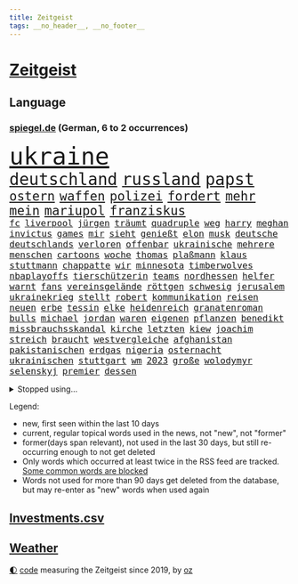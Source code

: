 ```yaml
---
title: Zeitgeist
tags: __no_header__, __no_footer__
---
```


# [Zeitgeist](https://oliz.io/zeitgeist/)

## Language

<h3><a href="https://www.spiegel.de" target="_blank">spiegel.de</a> (German, 6 to 2 occurrences)</h3>
<p style="font-family:monospace">
<span style="font-size:32pt"><a href="news_links.html#ukraine" class="current">ukraine</a></span>
<br>
<span style="font-size:22pt"><a href="news_links.html#deutschland" class="current">deutschland</a></span>
<span style="font-size:22pt"><a href="news_links.html#russland" class="current">russland</a></span>
<span style="font-size:22pt"><a href="news_links.html#papst" class="current">papst</a></span>
<br>
<span style="font-size:17pt"><a href="news_links.html#ostern" class="current">ostern</a></span>
<span style="font-size:17pt"><a href="news_links.html#waffen" class="current">waffen</a></span>
<span style="font-size:17pt"><a href="news_links.html#polizei" class="current">polizei</a></span>
<span style="font-size:17pt"><a href="news_links.html#fordert" class="current">fordert</a></span>
<span style="font-size:17pt"><a href="news_links.html#mehr" class="current">mehr</a></span>
<span style="font-size:17pt"><a href="news_links.html#mein" class="current">mein</a></span>
<span style="font-size:17pt"><a href="news_links.html#mariupol" class="current">mariupol</a></span>
<span style="font-size:17pt"><a href="news_links.html#franziskus" class="current">franziskus</a></span>
<br>
<span style="font-size:12pt"><a href="news_links.html#fc" class="current">fc</a></span>
<span style="font-size:12pt"><a href="news_links.html#liverpool" class="current">liverpool</a></span>
<span style="font-size:12pt"><a href="news_links.html#jürgen" class="current">jürgen</a></span>
<span style="font-size:12pt"><a href="news_links.html#träumt" class="current">träumt</a></span>
<span style="font-size:12pt"><a href="news_links.html#quadruple" class="new">quadruple</a></span>
<span style="font-size:12pt"><a href="news_links.html#weg" class="current">weg</a></span>
<span style="font-size:12pt"><a href="news_links.html#harry" class="current">harry</a></span>
<span style="font-size:12pt"><a href="news_links.html#meghan" class="current">meghan</a></span>
<span style="font-size:12pt"><a href="news_links.html#invictus" class="new">invictus</a></span>
<span style="font-size:12pt"><a href="news_links.html#games" class="current">games</a></span>
<span style="font-size:12pt"><a href="news_links.html#mir" class="current">mir</a></span>
<span style="font-size:12pt"><a href="news_links.html#sieht" class="current">sieht</a></span>
<span style="font-size:12pt"><a href="news_links.html#genießt" class="current">genießt</a></span>
<span style="font-size:12pt"><a href="news_links.html#elon" class="current">elon</a></span>
<span style="font-size:12pt"><a href="news_links.html#musk" class="current">musk</a></span>
<span style="font-size:12pt"><a href="news_links.html#deutsche" class="current">deutsche</a></span>
<span style="font-size:12pt"><a href="news_links.html#deutschlands" class="current">deutschlands</a></span>
<span style="font-size:12pt"><a href="news_links.html#verloren" class="current">verloren</a></span>
<span style="font-size:12pt"><a href="news_links.html#offenbar" class="current">offenbar</a></span>
<span style="font-size:12pt"><a href="news_links.html#ukrainische" class="current">ukrainische</a></span>
<span style="font-size:12pt"><a href="news_links.html#mehrere" class="current">mehrere</a></span>
<span style="font-size:12pt"><a href="news_links.html#menschen" class="current">menschen</a></span>
<span style="font-size:12pt"><a href="news_links.html#cartoons" class="current">cartoons</a></span>
<span style="font-size:12pt"><a href="news_links.html#woche" class="current">woche</a></span>
<span style="font-size:12pt"><a href="news_links.html#thomas" class="current">thomas</a></span>
<span style="font-size:12pt"><a href="news_links.html#plaßmann" class="current">plaßmann</a></span>
<span style="font-size:12pt"><a href="news_links.html#klaus" class="current">klaus</a></span>
<span style="font-size:12pt"><a href="news_links.html#stuttmann" class="current">stuttmann</a></span>
<span style="font-size:12pt"><a href="news_links.html#chappatte" class="current">chappatte</a></span>
<span style="font-size:12pt"><a href="news_links.html#wir" class="current">wir</a></span>
<span style="font-size:12pt"><a href="news_links.html#minnesota" class="new">minnesota</a></span>
<span style="font-size:12pt"><a href="news_links.html#timberwolves" class="new">timberwolves</a></span>
<span style="font-size:12pt"><a href="news_links.html#nbaplayoffs" class="new">nbaplayoffs</a></span>
<span style="font-size:12pt"><a href="news_links.html#tierschützerin" class="new">tierschützerin</a></span>
<span style="font-size:12pt"><a href="news_links.html#teams" class="current">teams</a></span>
<span style="font-size:12pt"><a href="news_links.html#nordhessen" class="new">nordhessen</a></span>
<span style="font-size:12pt"><a href="news_links.html#helfer" class="current">helfer</a></span>
<span style="font-size:12pt"><a href="news_links.html#warnt" class="current">warnt</a></span>
<span style="font-size:12pt"><a href="news_links.html#fans" class="current">fans</a></span>
<span style="font-size:12pt"><a href="news_links.html#vereinsgelände" class="new">vereinsgelände</a></span>
<span style="font-size:12pt"><a href="news_links.html#röttgen" class="current">röttgen</a></span>
<span style="font-size:12pt"><a href="news_links.html#schwesig" class="current">schwesig</a></span>
<span style="font-size:12pt"><a href="news_links.html#jerusalem" class="current">jerusalem</a></span>
<span style="font-size:12pt"><a href="news_links.html#ukrainekrieg" class="current">ukrainekrieg</a></span>
<span style="font-size:12pt"><a href="news_links.html#stellt" class="current">stellt</a></span>
<span style="font-size:12pt"><a href="news_links.html#robert" class="current">robert</a></span>
<span style="font-size:12pt"><a href="news_links.html#kommunikation" class="current">kommunikation</a></span>
<span style="font-size:12pt"><a href="news_links.html#reisen" class="current">reisen</a></span>
<span style="font-size:12pt"><a href="news_links.html#neuen" class="current">neuen</a></span>
<span style="font-size:12pt"><a href="news_links.html#erbe" class="current">erbe</a></span>
<span style="font-size:12pt"><a href="news_links.html#tessin" class="current">tessin</a></span>
<span style="font-size:12pt"><a href="news_links.html#elke" class="current">elke</a></span>
<span style="font-size:12pt"><a href="news_links.html#heidenreich" class="current">heidenreich</a></span>
<span style="font-size:12pt"><a href="news_links.html#granatenroman" class="new">granatenroman</a></span>
<span style="font-size:12pt"><a href="news_links.html#bulls" class="new">bulls</a></span>
<span style="font-size:12pt"><a href="news_links.html#michael" class="current">michael</a></span>
<span style="font-size:12pt"><a href="news_links.html#jordan" class="new">jordan</a></span>
<span style="font-size:12pt"><a href="news_links.html#waren" class="current">waren</a></span>
<span style="font-size:12pt"><a href="news_links.html#eigenen" class="current">eigenen</a></span>
<span style="font-size:12pt"><a href="news_links.html#pflanzen" class="current">pflanzen</a></span>
<span style="font-size:12pt"><a href="news_links.html#benedikt" class="current">benedikt</a></span>
<span style="font-size:12pt"><a href="news_links.html#missbrauchsskandal" class="current">missbrauchsskandal</a></span>
<span style="font-size:12pt"><a href="news_links.html#kirche" class="current">kirche</a></span>
<span style="font-size:12pt"><a href="news_links.html#letzten" class="current">letzten</a></span>
<span style="font-size:12pt"><a href="news_links.html#kiew" class="current">kiew</a></span>
<span style="font-size:12pt"><a href="news_links.html#joachim" class="current">joachim</a></span>
<span style="font-size:12pt"><a href="news_links.html#streich" class="new">streich</a></span>
<span style="font-size:12pt"><a href="news_links.html#braucht" class="current">braucht</a></span>
<span style="font-size:12pt"><a href="news_links.html#westvergleiche" class="new">westvergleiche</a></span>
<span style="font-size:12pt"><a href="news_links.html#afghanistan" class="current">afghanistan</a></span>
<span style="font-size:12pt"><a href="news_links.html#pakistanischen" class="current">pakistanischen</a></span>
<span style="font-size:12pt"><a href="news_links.html#erdgas" class="current">erdgas</a></span>
<span style="font-size:12pt"><a href="news_links.html#nigeria" class="current">nigeria</a></span>
<span style="font-size:12pt"><a href="news_links.html#osternacht" class="new">osternacht</a></span>
<span style="font-size:12pt"><a href="news_links.html#ukrainischen" class="current">ukrainischen</a></span>
<span style="font-size:12pt"><a href="news_links.html#stuttgart" class="current">stuttgart</a></span>
<span style="font-size:12pt"><a href="news_links.html#wm" class="current">wm</a></span>
<span style="font-size:12pt"><a href="news_links.html#2023" class="current">2023</a></span>
<span style="font-size:12pt"><a href="news_links.html#große" class="current">große</a></span>
<span style="font-size:12pt"><a href="news_links.html#wolodymyr" class="current">wolodymyr</a></span>
<span style="font-size:12pt"><a href="news_links.html#selenskyj" class="current">selenskyj</a></span>
<span style="font-size:12pt"><a href="news_links.html#premier" class="current">premier</a></span>
<span style="font-size:12pt"><a href="news_links.html#dessen" class="current">dessen</a></span>
</p>
<details>
<summary>Stopped using...</summary>
<p class="former" style="font-size:12pt">
nachfolger(543) unmöglich(543) dresden(542) londoner(542) bietet(541) firma(541) internationaler(541) unabhängigkeit(541) braun(540) coronaimpfstoffe(540) diskussion(540) müssten(540) beobachten(539) entdeckten(539) ermitteln(539) hacker(539) kita(539) michelle(539) obama(539) torjäger(539) treffer(539) wechseln(539) zurzeit(539) anleger(538) ausbreitung(538) bitten(538) dienst(538) eingeschränkt(538) löhne(538) patienten(538) sarscov2(538) schwangere(538) angeklagte(537) behandlung(537) bewährung(537) depressionen(537) metern(537) wirecard(537) zoo(537) ausgebrochen(536) enger(536) entdecken(536) erteilt(536) folgte(536) geboren(536) geschäft(536) gesundheit(536) länge(536) weiße(536) auskommen(535) day(535) ignoriert(535) vergeblich(535) verheerenden(535) zweiter(535) alkohol(534) ausgleich(534) bestimmt(534) bewerber(534) coronatote(534) dominiert(534) eishockey(534) elektroauto(534) florian(534) geheimnis(534) hieß(534) kommission(534) lohnt(534) lufthansa(534) steigender(534) stich(534) streng(534) schießt(533) senat(533) verfassungsschutz(533) verstöße(533) überlegen(533) beleidigung(532) deutlicher(532) gemeinde(532) namens(532) niederlagen(532) rutschen(532) spätestens(532) staats(532) wofür(532) zverev(532) ändert(532) 80(531) bmw(531) breitet(531) durfte(531) entlässt(531) mangelt(531) preisen(531) restaurants(531) spaniens(531) trainieren(531) you(531) zugunsten(531) zweifeln(531) erkrankung(530) gerufen(530) investitionen(530) islamistischen(530) super(530) aufgegeben(529) gespielt(529) gigantische(529) handelt(529) hinterher(529) roboter(529) unterzahl(529) aufgetreten(528) geriet(528) i(528) informieren(528) mancherorts(528) oppositionelle(528) verdächtigt(528) wurzeln(528) wütend(528) zimmer(528) coronatests(527) großaufgebot(527) studieren(527) wirtschaftlichen(527) abgesetzt(526) aufbauen(526) filmen(526) herr(526) üben(526) game(525) gekauft(525) island(525) italienischen(525) mehrfach(525) sinn(525) verein(525) wochenüberblick(525) 11(524) 1500(524) ausschuss(524) berater(524) gefragt(524) nordirland(524) schlicht(524) stuft(524) dramatische(523) echten(523) kehrte(523) kindes(523) psychische(523) geschäftsführer(522) schottland(522) geprägt(521) gerechnet(520) image(520) moment(520) zigaretten(520) änderungen(520) durchs(519) einreise(519) option(519) transporter(519) anja(518) aufhalten(518) demokratischen(518) hürden(518) pipeline(518) verwaltungsgericht(518) überprüfen(518) erdbeben(517) fernsehen(517) abgewiesen(516) kevin(515) provokation(515) text(514) todesopfer(514) panik(513) sitzung(513) apps(512) bob(512) bundes(512) pandemiebekämpfung(512) präsidentenwahl(512) verträge(511) aufgaben(510) kontakt(510) parallelen(510) umgeht(510) vermeintlich(509) gastronomie(508) kassierte(508) mitarbeiterin(508) nirgendwo(508) training(508) chats(506) schockiert(506) profis(504) generalbundesanwalt(503) psychisch(503) startete(503) spannend(501) praxis(500) mittelpunkt(496) guatemala(495) georg(494) schmerz(494) gesundheitliche(493) normalerweise(491) athletinnen(488) inhaftierten(488) erhebliche(484) nächstes(484) klarheit(483) drohne(482) ungewöhnlichen(481) 56(480) renommierten(480) sammeln(480) suv(475) bösen(470) hitler(470) billiger(467) einfache(467) gelangen(467) regelmäßig(466) schutzsuchende(462) zweieinhalb(458) arzneimittelbehörde(457) heidelberg(455) londons(454) cent(437) heimatland(436) schlaf(435) schiebt(421) nachbarland(420) 18jähriger(415) entsprechenden(415) stromnetz(412) vulkan(406) herren(395) neuanfang(395) wunden(395) 4000(394) recherche(393) bischof(388) universitäten(386) angefahren(379) konservative(374) 2001(364) erteilte(361) coronainzidenz(357) käse(354) zögern(353) greenpeace(352) beleidigte(350) airline(342) japanischen(329) notwendigen(327) trost(326) grünes(319) großkonzerne(318) begraben(316) 800(315) reinhard(315) erholen(310) notenbank(308) dorthin(306) sächsische(305) auszusetzen(304) impfgegner(303) vertrieben(303) tendenzen(302) psyche(301) gesprungen(300) fußballklub(299) verließ(297) verschwörungsmythen(292) finger(288) hit(288) aktionäre(287) formiert(287) geflüchtet(285) regenfälle(285) stundenlang(285) novak(283) verdi(283) delta(280) inflationsrate(280) staatschefs(278) befassen(276) dänen(276) adac(275) sichere(275) 16000(274) djoković(274) 28jähriger(272) erlag(272) versichert(272) beteuert(271) kreative(268) britisches(267) füllen(267) bekennt(266) schwangeren(265) veröffentlichung(264) ausgerückt(263) festgehalten(262) stilkritik(262) visa(260) zugestimmt(258) sicherer(256) vierjährige(256) kolumnistin(255) waldbrand(253) 2007(252) tibet(252) ausgefallen(250) eingefahren(249) spende(247) einführung(246) lied(246) schutzmaßnahmen(244) sichtbar(244) aushalten(243) funktionär(243) technischen(243) dominieren(242) inszenieren(242) ministerpräsidentenkonferenz(237) entzieht(235) füße(235) angegangen(231) coronapause(231) bauprojekte(230) freedom(230) gemischt(228) syrische(228) schuhe(225) bedrohen(221) löscht(218) häfen(216) lina(215) leib(214) kanadische(212) paket(212) müttern(211) omid(211) rückgabe(211) hoffenheim(210) zorn(209) 39jähriger(208) beute(208) uskonzern(208) partien(207) zuschuss(206) machtübernahme(205) investiert(204) preiserhöhungen(203) reisten(203) rolling(202) stones(202) tsg(202) illegaler(197) farce(196) messe(195) 22jährige(193) beigetragen(193) oper(193) umbruch(193) gesundheitsämter(192) arten(190) pflegekraft(190) bundestagsdebatte(188) gehirn(188) krieger(188) laufzeit(188) sportstars(188) menschliche(187) offensiv(187) mehrwertsteuer(186) vorfeld(186) befragt(185) einigt(185) konflikts(185) militärmanöver(185) empfing(184) geheim(184) geladen(184) auszubildende(183) durchbrechen(182) bekräftigt(181) eingefangen(181) hierzulande(181) beschlagnahmen(179) kapitänin(178) südkoreas(178) demut(177) ehrung(176) ham(175) ruhestand(175) untätigkeit(175) hinunter(174) kunstwerke(173) ole(173) sozialer(173) exportiert(172) gefeuert(172) lava(170) verdoppeln(170) alarmieren(169) gaskrise(169) wesen(169) teller(168) mächtig(167) unterhaus(167) eingeführt(166) knappheit(166) einander(164) ema(164) mailänder(164) signale(163) einschüchtern(162) lindern(162) aue(161) auszahlt(161) bewerten(161) övp(160) studenten(159) brandt(158) bundesligist(158) kameraden(158) magazin(158) todesopfern(158) verwerfungen(157) erneuern(156) exkanzler(156) 1974(155) eingefroren(155) kroatische(155) angehoben(154) rangnick(154) schuldenbremse(154) importieren(153) torres(153) aufgelöst(152) verdachtsfall(152) überlastung(152) gesprächsrunde(151) namibia(151) atomenergie(150) größtem(150) booster(149) zugeständnisse(149) reichten(148) anfangen(147) medizinische(147) rechtsextremer(147) zulieferer(147) wiederholten(146) exkollegen(145) komplizierter(145) tornados(145) komplikationen(143) matteo(143) unterhändler(143) ansatz(142) südpolarmeer(142) tödlichem(142) marschiert(141) soziales(141) jameswebbweltraumteleskop(140) superreiche(140) wikileaks(140) sauerstoff(139) kleintransporter(138) steuereinnahmen(138) traditionell(138) niedrigen(137) zwölfjährige(137) bescheid(136) fußballs(136) reine(136) solcher(135) wille(135) airbus(134) durchseuchung(133) geschaut(132) äthiopische(132) lettland(131) globaler(130) weiterspielen(130) modellen(129) vereinbarten(129) ausschließen(128) coronachaos(128) spiegelgespräch(128) weltbesten(128) wachstumsprognose(127) zwischenbilanz(127) betriebsrat(126) abnehmer(125) atlanta(125) coronakurs(125) unserem(123) seltene(122) geldregen(121) hausbesitzer(121) paradies(121) aufgespürt(120) johnsons(120) museen(120) erliegt(119) flüchtenden(119) tatmotiv(119) mache(118) verschollen(118) british(117) entsteht(117) manila(116) nagel(116) schlussphase(116) apotheken(115) ausliefern(114) frieren(114) kanal(114) sotheby's(114) kinderbetreuung(113) einschränken(112) femizide(112) magnus(112) versorgen(112) güler(111) praktikum(111) serap(111) zertifikate(111) landeten(110) kurdische(109) magen(109) rechtspopulistischen(109) landeshauptstadt(108) altkanzler(107) fluglinien(107) vergabe(107) rihanna(106) impfkritischen(105) verkehrschaos(105) buchung(104) natürlich(104) vollzogen(104) beanstandet(103) sandra(103) entsenden(102) hochansteckenden(102) impfpässe(102) neunzigerjahren(102) zeitweilig(102) texte(101) thailändischen(101) moralisch(100) untermauern(100) kuleba(99) lehrt(99) angemessene(98) ezb(98) showdown(98) witzig(98) borrell(96) josep(96) student(96) überlebenskampf(96) bafög(95) bat(95) erobern(95) geschäften(95) miliz(95) rechtsstaat(94) begegnen(93) coronaprotesten(93) herben(93) zemmour(93) éric(93) alina(92) auszahlen(92) geschlossene(92) welternährungsorganisation(92) geschildert(91) mittelfeld(91) nutzlos(91) zerbrechen(91) medienunternehmer(90) organisiert(90) sanitäter(90) auszustellen(89) eingerichtet(89) exomars(89) kannten(89) uniklinikum(89) 71(88) aida(88) anzugreifen(88) audi(88) einnehmen(88) erfolgte(88) klauen(88) magull(88) sicherheitsgarantien(88) 140(87) abtransport(87) geschlecht(87) weltbekannt(87) 5g(86) jeweils(86) matthes(86) quiz(86) erklingen(85) flugzeugen(85) nahrung(85) netze(85) sozialexperte(85) sicheren(84) skulptur(84) vorwoche(84) zeitraum(84) angehen(83) beschleunigen(83) börsenaufsicht(83) céline(83) rechtsgrundlage(83) unbemannter(83) verneigt(83) ballistischen(82) carola(82) gerammt(82) heftigem(82) kahn(82) kriegt(82) produzent(82) rackete(82) verpassten(82) innenraum(81) nannten(81) statistiken(81) vertiefen(81) vorm(81) 30jähriger(80) dom(80) erkrankungen(80) ausgebreitet(79) donezk(79) fliege(79) fossil(79) hinlegte(79) kunstmarkt(79) lyrics(79) negativrekord(79) rkipräsident(79) discounters(78) ställen(78) usdemokraten(78) abhalten(77) atemnot(77) autist(77) großeinsatz(77) kampfeinsatz(77) maranello(77) stuhl(77) unschuldige(77) 1973(76) humanitären(76) reduzierte(76) bätzing(75) indiegames(75) schneefälle(75) aviv(74) chelseacoach(74) eingeschlagen(74) fertigung(74) himmelfahrtskommando(74) schärfsten(74) stefanie(74) südkoreaner(74) everest(73) geplatzt(73) jost(73) kartellamt(73) kobusch(73) parteiausschluss(73) tätowieren(73) umkämpfte(73) akuter(72) ankam(72) besonnen(72) bevölkerungsgruppen(72) handelsabkommen(72) krefelder(72) maxim(72) nahelegen(72) usverteidigungsminister(72) gräber(71) ian(71) niedergeschossen(71) auswärts(70) chefstratege(70) flugausfälle(70) frauenrechte(70) geklagt(70) großfeuer(70) mutigen(70) schießereien(70) videobeweis(70) weiterreise(70) nachgeholt(69) nova(69) sondergenehmigung(69) wandern(69) forderten(68) großstädte(68) jahreshälfte(68) mobilisiert(68) tiktokstars(68) weitreichend(68) abhängt(67) formel1star(67) inszenierung(67) jarosław(67) legislaturperiode(67) pommes(67) sektoren(67) veränderten(67) 1947(66) atommeiler(66) doms(66) importverbot(66) kreuzfahrtschiff(66) meiler(66) turkmenistan(66) gesundheitsämtern(65) haushalten(65) höhen(65) zapfsäule(65) 57jährigen(64) angebracht(64) effektiv(64) genetisch(64) mordopfer(64) möglichem(64) sonderverwaltungszone(64) stecker(64) verheißt(64) abgestürzte(63) antreibt(63) paars(63) rüstung(63) versorgern(63) überlässt(63) betrachtete(62) erhöhter(62) fabriken(62) geläutert(62) maren(62) millionenmetropole(62) schüttelt(62) spuckt(62) ausgestrahlt(61) dämonen(61) hapaglloyd(61) hauptdarstellerin(61) wehrpflichtigen(61) erhöhten(60) gewaschen(60) monsanto(60) tsunamiwarnung(60) dominierten(59) gewicht(59) slalom(59) stabilisieren(59) 1972(58) angegeben(58) aufgerüstet(58) kraftwerke(58) sitzungen(58) weltgrößte(58) abgezockt(57) exsowjetrepublik(57) schweineherz(57) wählern(57) neurowissenschaftlerin(56) urner(56) bitterkeit(55) dahinterstecken(55) geballte(55) kompletten(55) satellitenbildern(55) speziell(55) steuerte(55) technologies(55) texanische(55) unweit(55) brent(54) direkter(54) kaderali(54) stille(54) unionspolitiker(54) auffällig(53) forschungszentrum(53) uboote(53) verpflichtendes(53) anträgen(52) ausstatten(52) berüchtigte(52) schreckmoment(52) billiganbieter(51) darmbakterien(51) eigner(51) militärstützpunkt(51) negativschlagzeilen(51) touristin(51) verzeichnen(51) 58jähriger(50) 63(50) akku(50) architektin(50) außenwelt(50) ba2(50) führungstor(50) gen(50) horror(50) neuerung(50) okay(50) vierjährigen(50) anziehen(49) gefechten(49) haustiere(49) preisschub(49) verwundete(49) winkler(49) bundesligaprofi(48) mosambik(48) nachkommen(48) nützt(48) pontifex(48) präsidium(48) vergab(48) 83jährige(47) marx(47) missbrauchsgutachten(47) zumal(47) fähigkeiten(46) schröders(46) sowohl(46) büdenbender(45) lamborghini(45) oppositionellen(45) sicherheitsleute(45) unterbrechen(45) eingezogen(44) gläubigen(44) heizkostenzuschuss(44) hungrig(44) philosoph(44) regierungssitz(44) rovers(44) verständlich(44) würgegriff(44) gastronom(43) anhaben(42) gestrandet(42) seoul(42) akt(41) anstehenden(41) berufsbildung(41) bundesinstitut(41) fakevideo(41) missbrauchte(41) pausen(41) raserei(41) zurückkommt(41) gewölbe(40) lebende(40) kurdischen(39) sofortigem(39) sportdirektor(39) we(39) zyklon(39) bewusstlose(38) e10(38) hausdurchsuchung(38) minneapolis(38) videoschalte(38) wilhelmshaven(38) ausrichter(37) herauskommt(37) mineralwasser(37) rings(37) stärkung(37) vereine(37) 92(36) benko(36) buchmesse(36) gründlich(36) niedriger(36) abschrecken(35) clip(35) eintrag(35) lagarde(35) sicherheitsberater(35) vergleicht(35) weltordnung(35) widmete(35) bürokratie(34) kopftuchverbot(34) russinnen(34) sinniert(34) anschlägen(33) aufrechterhalten(33) gesteigert(33) ignorierte(33) medaillen(33) problems(33) odyssee(32) patientenschützer(32) privatzoo(32) schuster(32) vorsichtig(32) zurückgewiesen(32) antarktisexpedition(31) arbeitsbelastung(31) erliegen(31) luftraum(31) misslungen(31) rechtsweg(31) wütender(31) xenotransplantation(31) aufsichtsbehörde(30) baltischen(30) immunsystem(30) stillgelegt(30) daneben(29) fremden(29) generalabrechnung(29) intellektuellen(29) nicolaus(29) statue(29) tagesordnung(29) zagreb(29) air(28) arbeitszeit(28) bezahlung(28) flugkörper(28) hall(28) hausbau(28) händlern(28) kremlkritiker(28) laschen(28) 170(27) erhob(27) machbar(27) begeben(26) coolness(26) drehten(26) reiht(26) verzückte(26) ebene(25) gesuchter(25) hysterie(25) ranger(25) schweineherztransplantation(25) boom(24) geschüttelt(24) henrik(24) königreichs(24) sekeinsatz(24) vorab(24) zuteil(24) steuererleichterungen(23) ausfiel(22) durchaus(22) fiskus(22) kammer(22) kreativität(22) neigen(22) prorussische(22) regierungstruppen(22) schlussfeier(22) senkung(22) sportgerichtshof(22) sputnik(22) tiefgreifenderen(22) ölpreis(22) 1600(21) ausweitung(21) nix(21) week(21) ausgerichtet(20) einsatzfähig(20) expansion(20) fernost(20) hausfrauen(20) ursprung(20) üppige(20) acapulco(19) antonia(19) auswandern(19) rissen(19) suvfahrer(19) tennisolympiasieger(19) ökonomisch(19) anteile(18) finanzsanktionen(18) geldautomaten(18) kremlchefs(18) nrwinnenministerium(18) spült(18) unterbunden(18) verbrauchern(18) britin(17) freundschaften(17) häme(17) krebsleiden(17) salzburg(17) söldner(17) zuschauenden(17) arne(16) behauptung(16) beruhigt(16) finanzmärkte(16) geklappt(16) siege(16) vorübergehenden(16) applaus(15) chemikalien(15) immunisierung(15) katastrophale(15) packen(15) transgenderkindern(15) verjüngen(15) besitzern(14) ehrenbürgerschaft(14) grandseigneur(14) kanzelt(14) kriegsflüchtlinge(14) mutige(14) selfmademilliardär(14) spdlinke(14) sperre(14) stagflation(14) umfangreiche(14) ernährung(13) forschenden(13) kämpferisch(13) ramsan(13) schwieg(13) spezialeinheiten(13) tschetschenische(13) anzutreten(12) geschwüre(12) gesellschaftsjahr(12) paralympics(12) premierleagueklub(12) ratingagenturen(12) saporischschja(12) scheinheiligkeit(12) völkerrechts(12) wehrpflicht(12) altkanzlers(11) amtszeiten(11) fliehenden(11) olena(11) ordnern(11) schmerzt(11)
</p>
</details>
<p>Legend:
<ul>
<li><span class="new">new</span>, first seen within the last 10 days</li>
<li><span class="current">current</span>, regular topical words used in the news, not "new", not "former"</li>
<li><span class="former">former(days span relevant)</span>, not used in the last 30 days, but still re-occurring enough to not get deleted</li>
<li>Only words which occurred at least twice in the RSS feed are tracked. <a href="language/filters.py">Some common words are blocked</a></li>
<li>Words not used for more than 90 days get deleted from the database, but may re-enter as "new" words when used again</li>
</ul>
</p>

## [Investments](investments.html)[.csv](investments.csv)

## [Weather](weather.html)

<footer>
<a href="javascript:toggleTheme()" class="nav">🌓</a>
<a href="https://github.com/ooz/zeitgeist">code</a> measuring the Zeitgeist since 2019, by <a href="https://oliz.io">oz</a>
</footer>
